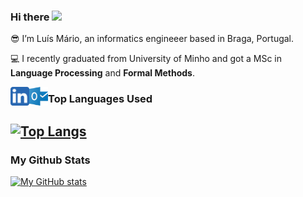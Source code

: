 ### Hi there <img src="https://github.com/luis1ribeiro/luis1ribeiro/blob/main/images/hand_wave.gif" height="30">

😎 I’m Luís Mário, an informatics engineeer based in Braga, Portugal.

💻 I recently graduated from University of Minho and got a MSc in **Language Processing** and **Formal Methods**.

<a target="_blank" href="https://www.linkedin.com/in/lmmribeiro/">
  <img align="left" alt="LinkedIN" width="30px" src="https://github.com/Zayts3v/Zayts3v/blob/main/LinkedIN.svg" />
</a>
<a target="_blank" href="mailto:lmmr_@outlook.pt">
  <img align="left" alt="Mail" width="30px" src="https://github.com/Zayts3v/Zayts3v/blob/main/Outlook.svg" />
</a>


### Top Languages Used
[![Top Langs](https://github-readme-stats.vercel.app/api/top-langs/?username=ilmmr&layout=compact&theme=react&langs_count=8)](https://github.com/ilmmr/)
----------------------------------------

### My Github Stats
[![My GitHub stats](https://github-readme-stats.vercel.app/api?username=ilmmr&show_icons=true&theme=react)](https://github.com/ilmmr/)


